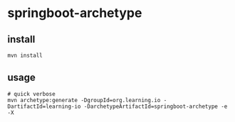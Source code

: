 # springboot-archetype

## install
```bash
mvn install
```

## usage
```
# quick verbose
mvn archetype:generate -DgroupId=org.learning.io -DartifactId=learning-io -DarchetypeArtifactId=springboot-archetype -e -X
```
